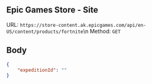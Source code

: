 ## Epic Games Store - Site
URL: `https://store-content.ak.epicgames.com/api/en-US/content/products/fortnite`\n
Method: `GET`

## Body
```json
{
    "expeditionId": ""
}
```
